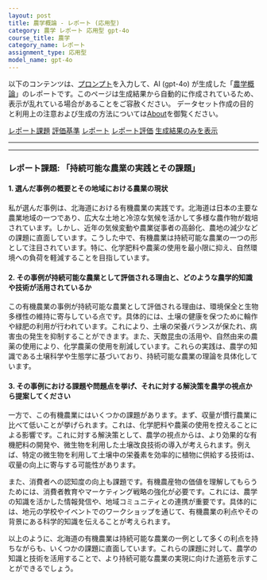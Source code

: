 ```yaml
---
layout: post
title: 農学概論 - レポート (応用型)
category: 農学 レポート 応用型 gpt-4o
course_title: 農学
category_name: レポート
assignment_type: 応用型
model_name: gpt-4o
---
```


以下のコンテンツは、[プロンプト](http://127.0.0.1:8000/generated/農学/gpt-4o/prompt_レポート-応用型.md)を入力して、AI (gpt-4o) が生成した「[農学概論](/contents/農学/)」のレポートです。このページは生成結果から自動的に作成されているため、表示が乱れている場合があることをご容赦ください。
データセット作成の目的と利用上の注意および生成の方法については[About](/About)を御覧ください。

[レポート課題](../レポート課題-応用型)
[評価基準](../評価基準-応用型)
[レポート](../レポート-応用型)
[レポート評価](../レポート評価-応用型)
[生成結果のみを表示](http://127.0.0.1:8000/generated/農学/gpt-4o/レポート-応用型.md)
  

***
***
  
### レポート課題: 「持続可能な農業の実践とその課題」

#### 1. 選んだ事例の概要とその地域における農業の現状

私が選んだ事例は、北海道における有機農業の実践です。北海道は日本の主要な農業地域の一つであり、広大な土地と冷涼な気候を活かして多様な農作物が栽培されています。しかし、近年の気候変動や農業従事者の高齢化、農地の減少などの課題に直面しています。こうした中で、有機農業は持続可能な農業の一つの形として注目されています。特に、化学肥料や農薬の使用を最小限に抑え、自然環境への負荷を軽減することを目指しています。

#### 2. その事例が持続可能な農業として評価される理由と、どのような農学的知識や技術が活用されているか

この有機農業の事例が持続可能な農業として評価される理由は、環境保全と生物多様性の維持に寄与している点です。具体的には、土壌の健康を保つために輪作や緑肥の利用が行われています。これにより、土壌の栄養バランスが保たれ、病害虫の発生を抑制することができます。また、天敵昆虫の活用や、自然由来の農薬の使用により、化学農薬の使用を削減しています。これらの実践は、農学の知識である土壌科学や生態学に基づいており、持続可能な農業の理論を具体化しています。

#### 3. その事例における課題や問題点を挙げ、それに対する解決策を農学の視点から提案してください

一方で、この有機農業にはいくつかの課題があります。まず、収量が慣行農業に比べて低いことが挙げられます。これは、化学肥料や農薬の使用を控えることによる影響です。これに対する解決策として、農学の視点からは、より効果的な有機肥料の開発や、微生物を利用した土壌改良技術の導入が考えられます。例えば、特定の微生物を利用して土壌中の栄養素を効率的に植物に供給する技術は、収量の向上に寄与する可能性があります。

また、消費者への認知度の向上も課題です。有機農産物の価値を理解してもらうためには、消費者教育やマーケティング戦略の強化が必要です。これには、農学の知識を活かした情報発信や、地域コミュニティとの連携が重要です。具体的には、地元の学校やイベントでのワークショップを通じて、有機農業の利点やその背景にある科学的知識を伝えることが考えられます。

以上のように、北海道の有機農業は持続可能な農業の一例として多くの利点を持ちながらも、いくつかの課題に直面しています。これらの課題に対して、農学の知識と技術を活用することで、より持続可能な農業の実現に向けた道筋を示すことができるでしょう。
